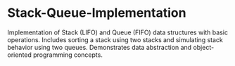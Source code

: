 # Stack-Queue-Implementation
Implementation of Stack (LIFO) and Queue (FIFO) data structures with basic operations. Includes sorting a stack using two stacks and simulating stack behavior using two queues. Demonstrates data abstraction and object-oriented programming concepts.
